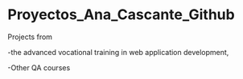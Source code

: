 # Proyectos_Ana_Cascante_Github

Projects from 

-the advanced vocational training in web application development, 

-Other QA courses
